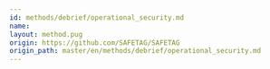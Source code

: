 ```yaml
---
id: methods/debrief/operational_security.md
name: 
layout: method.pug
origin: https://github.com/SAFETAG/SAFETAG
origin_path: master/en/methods/debrief/operational_security.md
---
```



